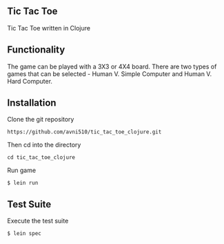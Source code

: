 Tic Tac Toe 
-----------

Tic Tac Toe written in Clojure

Functionality
------------
The game can be played with a 3X3 or 4X4 board. There are two types of games that can be selected - Human V. Simple Computer and Human V. Hard Computer.


Installation
------------

Clone the git repository

```
https://github.com/avni510/tic_tac_toe_clojure.git
```

Then cd into the directory

```
cd tic_tac_toe_clojure
```

Run game

```
$ lein run
```

Test Suite
----------

Execute the test suite 

```
$ lein spec
```
